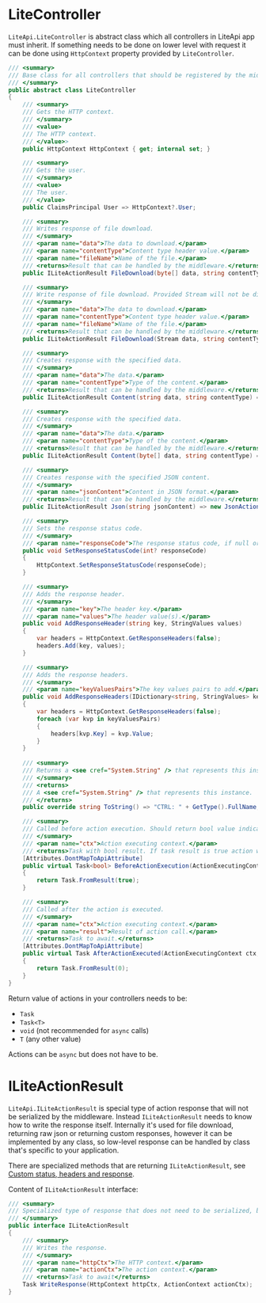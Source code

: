 ﻿---
Author: stanac
CreatedDate: 2017-05-02
Title: LiteController and ILiteActionResult
RenderTitle: false
IsHtml: false
ParentPageId: basic-concepts
Id: litecontroller-and-iliteactionresult
---

# LiteController

`LiteApi.LiteController` is abstract class which all controllers
in LiteApi app must inherit. If something needs to be done on lower level with
request it can be done using `HttpContext` property provided by `LiteController`.

```csharp
/// <summary>
/// Base class for all controllers that should be registered by the middleware
/// </summary>
public abstract class LiteController
{
    /// <summary>
    /// Gets the HTTP context.
    /// </summary>
    /// <value>
    /// The HTTP context.
    /// </value>>
    public HttpContext HttpContext { get; internal set; }

    /// <summary>
    /// Gets the user.
    /// </summary>
    /// <value>
    /// The user.
    /// </value>
    public ClaimsPrincipal User => HttpContext?.User;

    /// <summary>
    /// Writes response of file download.
    /// </summary>
    /// <param name="data">The data to download.</param>
    /// <param name="contentType">Content type header value.</param>
    /// <param name="fileName">Name of the file.</param>
    /// <returns>Result that can be handled by the middleware.</returns>
    public ILiteActionResult FileDownload(byte[] data, string contentType, string fileName) => new FileDownloadActionResult(data, contentType, fileName);

    /// <summary>
    /// Write response of file download. Provided Stream will not be disposed, you need to do it yourself.
    /// </summary>
    /// <param name="data">The data to download.</param>
    /// <param name="contentType">Content type header value.</param>
    /// <param name="fileName">Name of the file.</param>
    /// <returns>Result that can be handled by the middleware.</returns>
    public ILiteActionResult FileDownload(Stream data, string contentType, string fileName) => new FileDownloadActionResult(data, contentType, fileName);

    /// <summary>
    /// Creates response with the specified data.
    /// </summary>
    /// <param name="data">The data.</param>
    /// <param name="contentType">Type of the content.</param>
    /// <returns>Result that can be handled by the middleware.</returns>
    public ILiteActionResult Content(string data, string contentType) => new ContentActionResult(data, contentType);

    /// <summary>
    /// Creates response with the specified data.
    /// </summary>
    /// <param name="data">The data.</param>
    /// <param name="contentType">Type of the content.</param>
    /// <returns>Result that can be handled by the middleware.</returns>
    public ILiteActionResult Content(byte[] data, string contentType) => new ContentActionResult(data, contentType);

    /// <summary>
    /// Creates response with the specified JSON content.
    /// </summary>
    /// <param name="jsonContent">Content in JSON format.</param>
    /// <returns>Result that can be handled by the middleware.</returns>
    public ILiteActionResult Json(string jsonContent) => new JsonActionResult(jsonContent);

    /// <summary>
    /// Sets the response status code.
    /// </summary>
    /// <param name="responseCode">The response status code, if null or not set LiteApi will determine by itself response status code.</param>
    public void SetResponseStatusCode(int? responseCode)
    {
        HttpContext.SetResponseStatusCode(responseCode);
    }

    /// <summary>
    /// Adds the response header.
    /// </summary>
    /// <param name="key">The header key.</param>
    /// <param name="values">The header value(s).</param>
    public void AddResponseHeader(string key, StringValues values)
    {
        var headers = HttpContext.GetResponseHeaders(false);
        headers.Add(key, values);
    }

    /// <summary>
    /// Adds the response headers.
    /// </summary>
    /// <param name="keyValuesPairs">The key values pairs to add.</param>
    public void AddResponseHeaders(IDictionary<string, StringValues> keyValuesPairs)
    {
        var headers = HttpContext.GetResponseHeaders(false);
        foreach (var kvp in keyValuesPairs)
        {
            headers[kvp.Key] = kvp.Value;
        }
    }
    
    /// <summary>
    /// Returns a <see cref="System.String" /> that represents this instance.
    /// </summary>
    /// <returns>
    /// A <see cref="System.String" /> that represents this instance.
    /// </returns>
    public override string ToString() => "CTRL: " + GetType().FullName;

    /// <summary>
    /// Called before action execution. Should return bool value indicating whether action should be executed. 
    /// </summary>
    /// <param name="ctx">Action executing context.</param>
    /// <returns>Task with bool result. If task result is true action will be executed.</returns>
    [Attributes.DontMapToApiAttribute]
    public virtual Task<bool> BeforeActionExecution(ActionExecutingContext ctx)
    {
        return Task.FromResult(true);
    }

    /// <summary>
    /// Called after the action is executed.
    /// </summary>
    /// <param name="ctx">Action executing context.</param>
    /// <param name="result">Result of action call.</param>
    /// <returns>Task to await.</returns>
    [Attributes.DontMapToApiAttribute]
    public virtual Task AfterActionExecuted(ActionExecutingContext ctx, object result)
    {
        return Task.FromResult(0);
    }
}
```

Return value of actions in your controllers needs to be:
- `Task`
- `Task<T>`
- `void` (not recommended for `async` calls)
- `T` (any other value)

Actions can be `async` but does not have to be.

# ILiteActionResult

`LiteApi.ILiteActionResult` is special type of action response that will not 
be serialized by the middleware. Instead `ILiteActionResult` needs to know
how to write the response itself. Internally it's used for file download, returning 
raw json or returning custom responses, however
it can be implemented by any class, so low-level response can be handled by
class that's specific to your application.

There are specialized methods that are returning `ILiteActionResult`, see [Custom status, headers and response](/docs/custom-response).

Content of `ILiteActionResult` interface:

```csharp
/// <summary>
/// Specialized type of response that does not need to be serialized, but instead can write the response itself
/// </summary>
public interface ILiteActionResult
{
    /// <summary>
    /// Writes the response.
    /// </summary>
    /// <param name="httpCtx">The HTTP context.</param>
    /// <param name="actionCtx">The action context.</param>
    /// <returns>Task to await</returns>
    Task WriteResponse(HttpContext httpCtx, ActionContext actionCtx);
}
```
